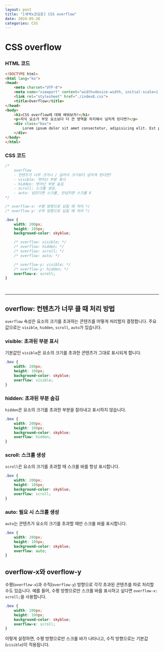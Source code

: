 ```yaml
---
layout: post
title: "[새싹x코딩온] CSS overflow"
date: 2024-05-26
categories: CSS
---
```


# CSS overflow
### HTML 코드

```html
<!DOCTYPE html>
<html lang="ko">
<head>
    <meta charset="UTF-8">
    <meta name="viewport" content="width=device-width, initial-scale=1.0">
    <link rel="stylesheet" href="./index8.css">
    <title>Overflow</title>
</head>
<body>
    <h1>CSS overflow에 대해 배워보자!</h1>
    <p>자식 요소가 부모 요소보다 더 큰 영역을 차지해서 넘치게 된다면?</p>
    <div class="box">
        Lorem ipsum dolor sit amet consectetur, adipisicing elit. Est placeat rem assumenda commodi quae omnis vel ut iure id doloremque, illo eligendi beatae sint necessitatibus, veniam architecto blanditiis excepturi soluta!
    </div>
</body>
</html>
```
### CSS 코드

```css
/* 
    overflow
    - 컨텐츠가 너무 크거나 / 길어서 크기보다 넘치게 된다면?
    - visible: 벗어난 부분 표시
    - hidden: 벗어난 부분 숨김
    - scroll: 스크롤 생성.
    - auto: 넘친다면 스크롤, 안넘치면 스크롤 X
*/

/* overflow-x: 수평 방향으로 넘칠 때 처리 */
/* overflow-y: 수직 방향으로 넘칠 때 처리 */

.box {
    width: 200px;
    height: 100px;
    background-color: skyblue;

    /* overflow: visible; */
    /* overflow: hidden; */
    /* overflow: scroll; */
    /* overflow: auto; */

    /* overflow-y: visible; */
    /* overflow-y: hidden; */
    overflow-x: scroll;
}
```

<br>
<hr>

## overflow: 컨텐츠가 너무 클 때 처리 방법

`overflow` 속성은 요소의 크기를 초과하는 콘텐츠를 어떻게 처리할지 결정합니다. 주요 값으로는 `visible`, `hidden`, `scroll`, `auto`가 있습니다.

### visible: 초과된 부분 표시

기본값인 `visible`은 요소의 크기를 초과한 콘텐츠가 그대로 표시되게 합니다.

```css
.box {
    width: 200px;
    height: 100px;
    background-color: skyblue;
    overflow: visible;
}
```

### hidden: 초과된 부분 숨김

`hidden`은 요소의 크기를 초과한 부분을 잘라내고 표시하지 않습니다.

```css
.box {
    width: 200px;
    height: 100px;
    background-color: skyblue;
    overflow: hidden;
}
```

### scroll: 스크롤 생성

`scroll`은 요소의 크기를 초과할 때 스크롤 바를 항상 표시합니다.

```css
.box {
    width: 200px;
    height: 100px;
    background-color: skyblue;
    overflow: scroll;
}
```

### auto: 필요 시 스크롤 생성

`auto`는 콘텐츠가 요소의 크기를 초과할 때만 스크롤 바를 표시합니다.

```css
.box {
    width: 200px;
    height: 100px;
    background-color: skyblue;
    overflow: auto;
}
```

## overflow-x와 overflow-y

수평(`overflow-x`)과 수직(`overflow-y`) 방향으로 각각 초과된 콘텐츠를 따로 처리할 수도 있습니다. 예를 들어, 수평 방향으로만 스크롤 바를 표시하고 싶다면 `overflow-x: scroll;`을 사용합니다.

```css
.box {
    width: 200px;
    height: 100px;
    background-color: skyblue;
    overflow-x: scroll;
}
```

이렇게 설정하면, 수평 방향으로만 스크롤 바가 나타나고, 수직 방향으로는 기본값(`visible`)이 적용됩니다.